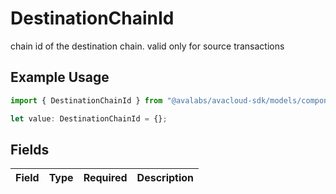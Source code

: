 # DestinationChainId

chain id of the destination chain. valid only for source transactions

## Example Usage

```typescript
import { DestinationChainId } from "@avalabs/avacloud-sdk/models/components";

let value: DestinationChainId = {};
```

## Fields

| Field       | Type        | Required    | Description |
| ----------- | ----------- | ----------- | ----------- |